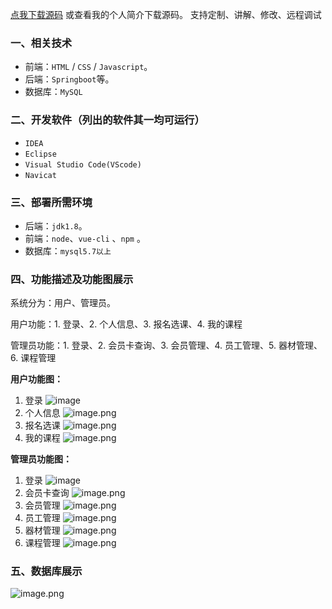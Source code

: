 [点我下载源码](https://www.oneprosol.com/detail/15cd3eec4cc046039dcc87612e40dd06) 
或查看我的个人简介下载源码。
支持定制、讲解、修改、远程调试


### 一、相关技术

- 前端：`HTML` / `CSS` / `Javascript`。
- 后端：`Springboot`等。
- 数据库：`MySQL`

### 二、开发软件（列出的软件其一均可运行）

- `IDEA`
- `Eclipse`
- `Visual Studio Code(VScode)`
- `Navicat`

### 三、部署所需环境

- 后端：`jdk1.8`。
- 前端：`node`、`vue-cli` 、`npm`  。
- 数据库：`mysql5.7以上`

### 四、功能描述及功能图展示

系统分为：用户、管理员。

用户功能：1. 登录、2. 个人信息、3. 报名选课、4. 我的课程

管理员功能：1. 登录、2. 会员卡查询、3. 会员管理、4. 员工管理、5. 器材管理、6. 课程管理

**用户功能图：**

1. 登录
   ![image](https://github.com/user-attachments/assets/17a3fc21-60d7-4678-98fa-66e03ea90e92)
2. 个人信息
   ![image.png](https://pic.picprosol.com/user_upload/1ca4a16527164fbdbe5588f4023765f3/2024-12-06%2015:59:12_image.png)
3. 报名选课
   ![image.png](https://pic.picprosol.com/user_upload/1ca4a16527164fbdbe5588f4023765f3/2024-12-06%2015:59:18_image.png)
4. 我的课程
   ![image.png](https://pic.picprosol.com/user_upload/1ca4a16527164fbdbe5588f4023765f3/2024-12-06%2015:59:23_image.png)

**管理员功能图：**

1. 登录
   ![image](https://github.com/user-attachments/assets/7cc75739-4b0c-4013-94df-2fc89d3443c3)
2. 会员卡查询
   ![image.png](https://pic.picprosol.com/user_upload/1ca4a16527164fbdbe5588f4023765f3/2024-12-06%2016:00:15_image.png)
3. 会员管理
   ![image.png](https://pic.picprosol.com/user_upload/1ca4a16527164fbdbe5588f4023765f3/2024-12-06%2016:01:19_image.png)
4. 员工管理
   ![image.png](https://pic.picprosol.com/user_upload/1ca4a16527164fbdbe5588f4023765f3/2024-12-06%2016:01:22_image.png)
5. 器材管理
   ![image.png](https://pic.picprosol.com/user_upload/1ca4a16527164fbdbe5588f4023765f3/2024-12-06%2016:01:29_image.png)
6. 课程管理
   ![image.png](https://pic.picprosol.com/user_upload/1ca4a16527164fbdbe5588f4023765f3/2024-12-06%2016:01:34_image.png)

### 五、数据库展示

![image.png](https://pic.picprosol.com/user_upload/1ca4a16527164fbdbe5588f4023765f3/2024-12-06%2016:02:12_image.png)



